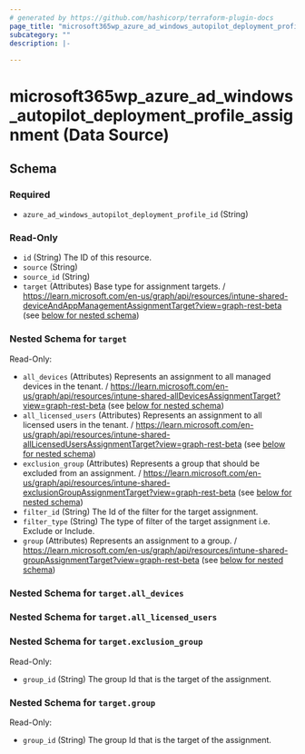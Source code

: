 ```yaml
---
# generated by https://github.com/hashicorp/terraform-plugin-docs
page_title: "microsoft365wp_azure_ad_windows_autopilot_deployment_profile_assignment Data Source - microsoft365wp"
subcategory: ""
description: |-
  
---
```


# microsoft365wp_azure_ad_windows_autopilot_deployment_profile_assignment (Data Source)





<!-- schema generated by tfplugindocs -->
## Schema

### Required

- `azure_ad_windows_autopilot_deployment_profile_id` (String)

### Read-Only

- `id` (String) The ID of this resource.
- `source` (String)
- `source_id` (String)
- `target` (Attributes) Base type for assignment targets. / https://learn.microsoft.com/en-us/graph/api/resources/intune-shared-deviceAndAppManagementAssignmentTarget?view=graph-rest-beta (see [below for nested schema](#nestedatt--target))

<a id="nestedatt--target"></a>
### Nested Schema for `target`

Read-Only:

- `all_devices` (Attributes) Represents an assignment to all managed devices in the tenant. / https://learn.microsoft.com/en-us/graph/api/resources/intune-shared-allDevicesAssignmentTarget?view=graph-rest-beta (see [below for nested schema](#nestedatt--target--all_devices))
- `all_licensed_users` (Attributes) Represents an assignment to all licensed users in the tenant. / https://learn.microsoft.com/en-us/graph/api/resources/intune-shared-allLicensedUsersAssignmentTarget?view=graph-rest-beta (see [below for nested schema](#nestedatt--target--all_licensed_users))
- `exclusion_group` (Attributes) Represents a group that should be excluded from an assignment. / https://learn.microsoft.com/en-us/graph/api/resources/intune-shared-exclusionGroupAssignmentTarget?view=graph-rest-beta (see [below for nested schema](#nestedatt--target--exclusion_group))
- `filter_id` (String) The Id of the filter for the target assignment.
- `filter_type` (String) The type of filter of the target assignment i.e. Exclude or Include.
- `group` (Attributes) Represents an assignment to a group. / https://learn.microsoft.com/en-us/graph/api/resources/intune-shared-groupAssignmentTarget?view=graph-rest-beta (see [below for nested schema](#nestedatt--target--group))

<a id="nestedatt--target--all_devices"></a>
### Nested Schema for `target.all_devices`


<a id="nestedatt--target--all_licensed_users"></a>
### Nested Schema for `target.all_licensed_users`


<a id="nestedatt--target--exclusion_group"></a>
### Nested Schema for `target.exclusion_group`

Read-Only:

- `group_id` (String) The group Id that is the target of the assignment.


<a id="nestedatt--target--group"></a>
### Nested Schema for `target.group`

Read-Only:

- `group_id` (String) The group Id that is the target of the assignment.


